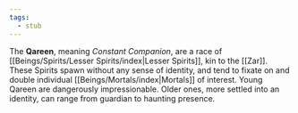 ```yaml
---
tags:
  - stub
---
```

The **Qareen**, meaning *Constant Companion*, are a race of [[Beings/Spirits/Lesser Spirits/index|Lesser Spirits]], kin to the [[Zar]]. These Spirits spawn without any sense of identity, and tend to fixate on and double individual [[Beings/Mortals/index|Mortals]] of interest. Young Qareen are dangerously impressionable. Older ones, more settled into an identity, can range from guardian to haunting presence.